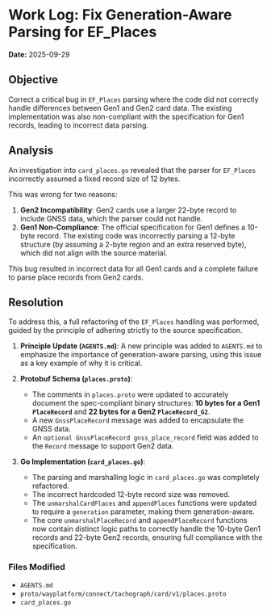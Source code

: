 # Work Log: Fix Generation-Aware Parsing for EF_Places

**Date:** 2025-09-29

## Objective

Correct a critical bug in `EF_Places` parsing where the code did not correctly handle differences between Gen1 and Gen2 card data. The existing implementation was also non-compliant with the specification for Gen1 records, leading to incorrect data parsing.

## Analysis

An investigation into `card_places.go` revealed that the parser for `EF_Places` incorrectly assumed a fixed record size of 12 bytes.

This was wrong for two reasons:

1.  **Gen2 Incompatibility**: Gen2 cards use a larger 22-byte record to include GNSS data, which the parser could not handle.
2.  **Gen1 Non-Compliance**: The official specification for Gen1 defines a 10-byte record. The existing code was incorrectly parsing a 12-byte structure (by assuming a 2-byte region and an extra reserved byte), which did not align with the source material.

This bug resulted in incorrect data for all Gen1 cards and a complete failure to parse place records from Gen2 cards.

## Resolution

To address this, a full refactoring of the `EF_Places` handling was performed, guided by the principle of adhering strictly to the source specification.

1.  **Principle Update (`AGENTS.md`)**: A new principle was added to `AGENTS.md` to emphasize the importance of generation-aware parsing, using this issue as a key example of why it is critical.

2.  **Protobuf Schema (`places.proto`)**:
    *   The comments in `places.proto` were updated to accurately document the spec-compliant binary structures: **10 bytes for a Gen1 `PlaceRecord`** and **22 bytes for a Gen2 `PlaceRecord_G2`**.
    *   A new `GnssPlaceRecord` message was added to encapsulate the GNSS data.
    *   An `optional GnssPlaceRecord gnss_place_record` field was added to the `Record` message to support Gen2 data.

3.  **Go Implementation (`card_places.go`)**:
    *   The parsing and marshalling logic in `card_places.go` was completely refactored.
    *   The incorrect hardcoded 12-byte record size was removed.
    *   The `unmarshalCardPlaces` and `appendPlaces` functions were updated to require a `generation` parameter, making them generation-aware.
    *   The core `unmarshalPlaceRecord` and `appendPlaceRecord` functions now contain distinct logic paths to correctly handle the 10-byte Gen1 records and 22-byte Gen2 records, ensuring full compliance with the specification.

### Files Modified

-   `AGENTS.md`
-   `proto/wayplatform/connect/tachograph/card/v1/places.proto`
-   `card_places.go`

